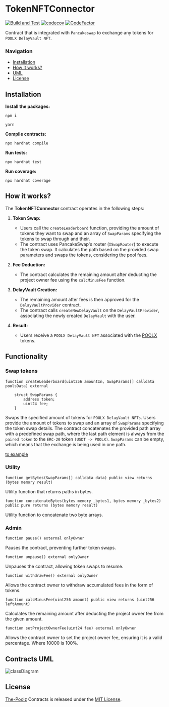 # TokenNFTConnector
[![Build and Test](https://github.com/The-Poolz/TokenNFTConnector/actions/workflows/node.js.yml/badge.svg)](https://github.com/The-Poolz/TokenNFTConnector/actions/workflows/node.js.yml)
[![codecov](https://codecov.io/gh/The-Poolz/TokenNFTConnector/graph/badge.svg)](https://codecov.io/gh/The-Poolz/TokenNFTConnector)
[![CodeFactor](https://www.codefactor.io/repository/github/the-poolz/TokenNFTConnector/badge)](https://www.codefactor.io/repository/github/the-poolz/TokenNFTConnector)

Contract that is integrated with `Pancakeswap` to exchange any tokens for `POOLX DelayVault NFT`.

### Navigation

-   [Installation](#installation)
-   [How it works?](#how-it-works)
-   [UML](#contracts-uml)
-   [License](#license)

## Installation

**Install the packages:**

```console
npm i
```

```console
yarn
```

**Compile contracts:**

```console
npx hardhat compile
```

**Run tests:**

```console
npx hardhat test
```

**Run coverage:**

```console
npx hardhat coverage
```

## How it works?

The **TokenNFTConnector** contract operates in the following steps:

1. **Token Swap:**

    - Users call the `createLeaderboard` function, providing the amount of tokens they want to swap and an array of `SwapParams` specifying the tokens to swap through and their.
    - The contract uses PancakeSwap's router (`ISwapRouter`) to execute the token swap. It calculates the path based on the provided swap parameters and swaps the tokens, considering the pool fees.

2. **Fee Deduction:**

    - The contract calculates the remaining amount after deducting the project owner fee using the `calcMinusFee` function.

3. **DelayVault Creation:**

    - The remaining amount after fees is then approved for the `DelayVaultProvider` contract.
    - The contract calls `createNewDelayVault` on the `DelayVaultProvider`, associating the newly created `DelayVault` with the user.

4. **Result:**
    - Users receive a `POOLX DelayVault NFT` associated with the [POOLX](https://bscscan.com/token/0xbaea9aba1454df334943951d51116ae342eab255) tokens.

## Functionality

### Swap tokens

```solidity
function createLeaderboard(uint256 amountIn, SwapParams[] calldata poolsData) external
```

```solidity
    struct SwapParams {
        address token;
        uint24 fee;
    }
```

Swaps the specified amount of tokens for `POOLX DelayVault NFTs`. Users provide the amount of tokens to swap and an array of `SwapParams` specifying the token swap details. The contract concatenates the provided path array with a predefined swap path, where the last path element is always from the `paired token` to the `ERC-20` token `(USDT -> POOLX)`. `SwapParams` can be empty, which means that the exchange is being used in one path.

[tx example](https://testnet.bscscan.com/tx/0x7fda3a05917d6449a10b93a215d4781afdbafb8498f70a67dfd107c5334e206d)

### Utility

```solidity
function getBytes(SwapParams[] calldata data) public view returns (bytes memory result)
```

Utility function that returns paths in bytes.

```solidity
function concatenateBytes(bytes memory _bytes1, bytes memory _bytes2) public pure returns (bytes memory result)
```

Utility function to concatenate two byte arrays.

### Admin

```solidity
function pause() external onlyOwner
```

Pauses the contract, preventing further token swaps.

```solidity
function unpause() external onlyOwner
```

Unpauses the contract, allowing token swaps to resume.

```solidity
function withdrawFee() external onlyOwner
```

Allows the contract owner to withdraw accumulated fees in the form of tokens.

```solidity
function calcMinusFee(uint256 amount) public view returns (uint256 leftAmount)
```

Calculates the remaining amount after deducting the project owner fee from the given amount.

```solidity
function setProjectOwnerFee(uint24 fee) external onlyOwner
```

Allows the contract owner to set the project owner fee, ensuring it is a valid percentage. Where 10000 is 100%.

## Contracts UML

![classDiagram](https://github.com/The-Poolz/LockDealNFT.DelayVaultProvider/assets/68740472/1610209b-61ce-41ac-9485-cb7d92e49235)

## License

[The-Poolz](https://poolz.finance/) Contracts is released under the [MIT License](https://github.com/The-Poolz/TokenNFTConnector/blob/master/LICENSE).
